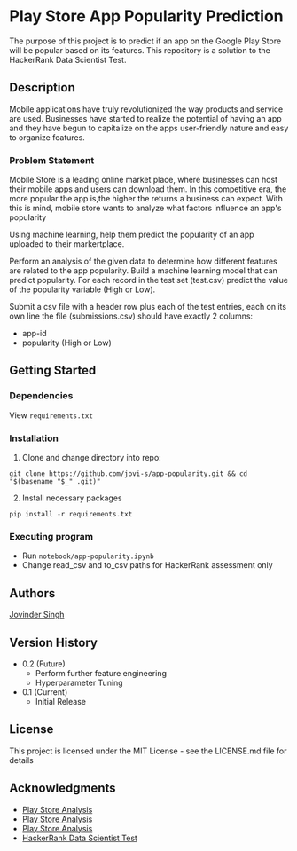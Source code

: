 # Play Store App Popularity Prediction

The purpose of this project is to predict if an app on the Google Play Store will be popular based on its features. This repository is a solution to the HackerRank Data Scientist Test.

## Description

Mobile applications have truly revolutionized the way products and service are used. Businesses have started to realize the potential of having an app and they have begun to capitalize on the apps user-friendly nature and easy to organize features.

### Problem Statement

Mobile Store is a leading online market place, where businesses can host their mobile apps and users can download them. In this competitive era, the more popular the app is,the higher the returns a business can expect. With this is mind, mobile store wants to analyze what factors influence an app's popularity

Using machine learning, help them predict the popularity of an app uploaded to their markertplace.

Perform an analysis of the given data to determine how different features are related to the app popularity. Build a machine learning model that can predict popularity. For each record in the test set (test.csv) predict the value of the popularity variable (High or Low).

Submit a csv file with a header row plus each of the test entries, each on its own line the file (submissions.csv) should have exactly 2 columns:
- app-id
- popularity (High or Low)

## Getting Started

### Dependencies

View `requirements.txt`

### Installation

1. Clone and change directory into repo:
```
git clone https://github.com/jovi-s/app-popularity.git && cd "$(basename "$_" .git)"
```
2. Install necessary packages
```
pip install -r requirements.txt
```

### Executing program

- Run `notebook/app-popularity.ipynb`
- Change read_csv and to_csv paths for HackerRank assessment only

## Authors

[Jovinder Singh](https://www.linkedin.com/in/jovindersingh/)

## Version History

- 0.2 (Future)
    - Perform further feature engineering
    - Hyperparameter Tuning
- 0.1 (Current)
    - Initial Release

## License

This project is licensed under the MIT License - see the LICENSE.md file for details

## Acknowledgments

- [Play Store Analysis](https://github.com/sahanasub/Google-Play-Store-Analysis-and-App-Popularity-Prediction)
- [Play Store Analysis](https://github.com/halmonchaquayla/Google-Play-Store-Analysis)
- [Play Store Analysis](https://www.researchgate.net/publication/343769728_Analysis_of_Google_Play_Store_Data_set_and_predict_the_popularity_of_an_app_on_Google_Play_Store)
- [HackerRank Data Scientist Test](https://www.chegg.com/homework-help/questions-and-answers/1predict-mobile-app-popularity-mobile-applications-truly-revolutionized-way-products-servi-q86656966)
